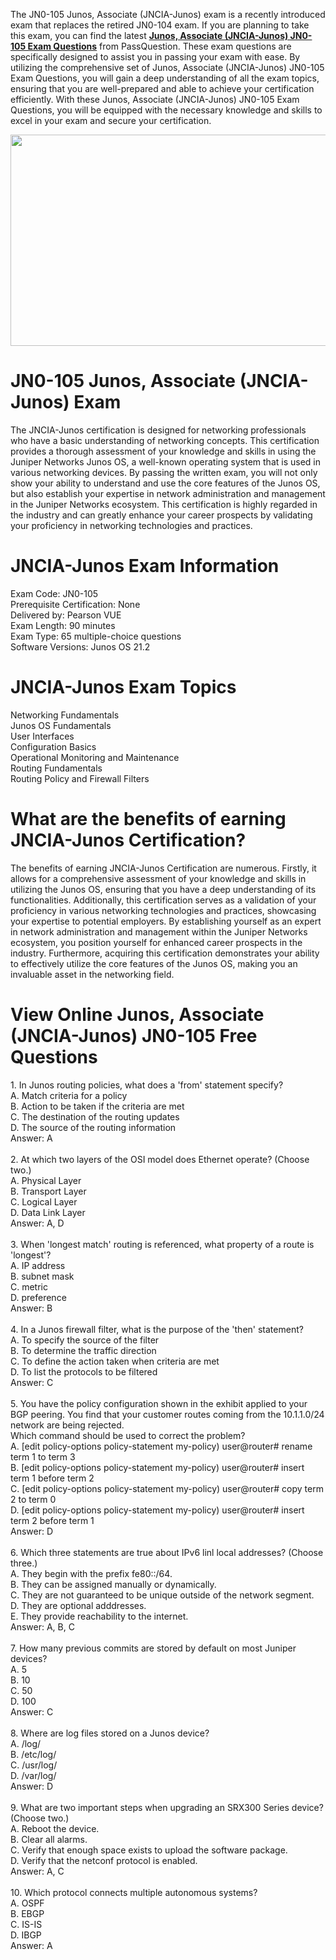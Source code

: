 <p>The JN0-105 Junos, Associate (JNCIA-Junos) exam is a recently introduced exam that replaces the retired JN0-104 exam. If you are planning to take this exam, you can find the latest <strong><a href="https://www.passquestion.com/jn0-105.html">Junos, Associate (JNCIA-Junos) JN0-105 Exam Questions</a></strong> from PassQuestion. These exam questions are specifically designed to assist you in passing your exam with ease. By utilizing the comprehensive set of Junos, Associate (JNCIA-Junos) JN0-105 Exam Questions, you will gain a deep understanding of all the exam topics, ensuring that you are well-prepared and able to achieve your certification efficiently. With these Junos, Associate (JNCIA-Junos) JN0-105 Exam Questions, you will be equipped with the necessary knowledge and skills to excel in your exam and secure your certification.</p>

<p><img alt="" src="https://www.passquestion.com/uploads/pqcom/images/20240203/7c1d61d2f2e3a17360861d1764c3b5d2.png" style="height:338px; width:618px" /></p>

<h1>JN0-105 Junos, Associate (JNCIA-Junos) Exam</h1>

<p>The JNCIA-Junos certification is designed for networking professionals who have a basic understanding of networking concepts. This certification provides a thorough assessment of your knowledge and skills in using the Juniper Networks Junos OS, a well-known operating system that is used in various networking devices. By passing the written exam, you will not only show your ability to understand and use the core features of the Junos OS, but also establish your expertise in network administration and management in the Juniper Networks ecosystem. This certification is highly regarded in the industry and can greatly enhance your career prospects by validating your proficiency in networking technologies and practices.</p>

<h1>JNCIA-Junos Exam Information</h1>

<p>Exam Code: JN0-105<br />
Prerequisite Certification: None<br />
Delivered by: Pearson VUE<br />
Exam Length: 90 minutes<br />
Exam Type: 65 multiple-choice questions<br />
Software Versions: Junos OS 21.2</p>

<h1>JNCIA-Junos Exam Topics</h1>

<p>Networking Fundamentals<br />
Junos OS Fundamentals<br />
User Interfaces<br />
Configuration Basics<br />
Operational Monitoring and Maintenance<br />
Routing Fundamentals<br />
Routing Policy and Firewall Filters</p>

<h1>What are the benefits of earning JNCIA-Junos Certification?</h1>

<p>The benefits of earning JNCIA-Junos Certification are numerous. Firstly, it allows for a comprehensive assessment of your knowledge and skills in utilizing the Junos OS, ensuring that you have a deep understanding of its functionalities. Additionally, this certification serves as a validation of your proficiency in various networking technologies and practices, showcasing your expertise to potential employers. By establishing yourself as an expert in network administration and management within the Juniper Networks ecosystem, you position yourself for enhanced career prospects in the industry. Furthermore, acquiring this certification demonstrates your ability to effectively utilize the core features of the Junos OS, making you an invaluable asset in the networking field.</p>

<h1>View Online Junos, Associate (JNCIA-Junos) JN0-105 Free Questions</h1>

<p>1. In Junos routing policies, what does a &#39;from&#39; statement specify?<br />
A. Match criteria for a policy<br />
B. Action to be taken if the criteria are met<br />
C. The destination of the routing updates<br />
D. The source of the routing information<br />
Answer: A<br />
&nbsp;<br />
2. At which two layers of the OSI model does Ethernet operate? (Choose two.)<br />
A. Physical Layer<br />
B. Transport Layer<br />
C. Logical Layer<br />
D. Data Link Layer<br />
Answer: A, D<br />
&nbsp;<br />
3. When &#39;longest match&#39; routing is referenced, what property of a route is &#39;longest&#39;?<br />
A. IP address<br />
B. subnet mask<br />
C. metric<br />
D. preference<br />
Answer: B<br />
&nbsp;<br />
4. In a Junos firewall filter, what is the purpose of the &#39;then&#39; statement?<br />
A. To specify the source of the filter<br />
B. To determine the traffic direction<br />
C. To define the action taken when criteria are met<br />
D. To list the protocols to be filtered<br />
Answer: C<br />
&nbsp;<br />
5. You have the policy configuration shown in the exhibit applied to your BGP peering. You find that your customer routes coming from the 10.1.1.0/24 network are being rejected.<br />
Which command should be used to correct the problem?<br />
A. [edit policy-options policy-statement my-policy) user@router# rename term 1 to term 3<br />
B. [edit policy-options policy-statement my-policy) user@router# insert term 1 before term 2<br />
C. [edit policy-options policy-statement my-policy) user@router# copy term 2 to term 0<br />
D. [edit policy-options policy-statement my-policy) user@router# insert term 2 before term 1<br />
Answer: D<br />
&nbsp;<br />
6. Which three statements are true about IPv6 linl local addresses? (Choose three.)<br />
A. They begin with the prefix fe80::/64.<br />
B. They can be assigned manually or dynamically.<br />
C. They are not guaranteed to be unique outside of the network segment.<br />
D. They are optional adddresses.<br />
E. They provide reachability to the internet.<br />
Answer: A, B, C<br />
&nbsp;<br />
7. How many previous commits are stored by default on most Juniper devices?<br />
A. 5<br />
B. 10<br />
C. 50<br />
D. 100<br />
Answer: C<br />
&nbsp;<br />
8. Where are log files stored on a Junos device?<br />
A. /log/<br />
B. /etc/log/<br />
C. /usr/log/<br />
D. /var/log/<br />
Answer: D<br />
&nbsp;<br />
9. What are two important steps when upgrading an SRX300 Series device? (Choose two.)<br />
A. Reboot the device.<br />
B. Clear all alarms.<br />
C. Verify that enough space exists to upload the software package.<br />
D. Verify that the netconf protocol is enabled.<br />
Answer: A, C<br />
&nbsp;<br />
10. Which protocol connects multiple autonomous systems?<br />
A. OSPF<br />
B. EBGP<br />
C. IS-IS<br />
D. IBGP<br />
Answer: A</p>
